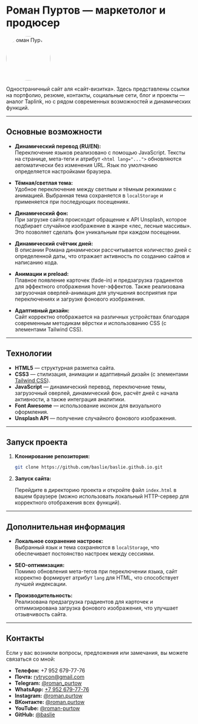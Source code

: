 # Роман Пуртов — маркетолог и продюсер

<img src="https://baslie.github.io/images/roman.jpg" alt="Роман Пуртов" width="120" height="120" style="border-radius: 50%;" />

Одностраничный сайт аля «сайт-визитка». Здесь представлены ссылки на портфолио, резюме, контакты, социальные сети, блог и проекты — аналог Taplink, но с рядом современных возможностей и динамических функций.

---

## Основные возможности

- **Динамический перевод (RU/EN):**  
  Переключение языков реализовано с помощью JavaScript. Тексты на странице, мета-теги и атрибут `<html lang="...">` обновляются автоматически без изменения URL. Язык по умолчанию определяется настройками браузера.

- **Тёмная/светлая тема:**  
  Удобное переключение между светлым и тёмным режимами с анимацией. Выбранная тема сохраняется в `localStorage` и применяется при последующих посещениях.

- **Динамический фон:**  
  При загрузке сайта происходит обращение к API Unsplash, которое подбирает случайное изображение в жанре «лес, лесные массивы». Это позволяет сделать фон уникальным при каждом посещении.

- **Динамический счётчик дней:**  
  В описании Романа динамически рассчитывается количество дней с определенной даты, что отражает активность по созданию сайтов и написанию кода.

- **Анимации и preload:**  
  Плавное появление карточек (fade-in) и предзагрузка градиентов для эффектного отображения hover-эффектов. Также реализована загрузочная оверлей-анимация для улучшения восприятия при переключениях и загрузке фонового изображения.

- **Адаптивный дизайн:**  
  Сайт корректно отображается на различных устройствах благодаря современным методикам вёрстки и использованию CSS (с элементами Tailwind CSS).

---

## Технологии

- **HTML5** — структурная разметка сайта.
- **CSS3** — стилизация, анимации и адаптивный дизайн (с элементами [Tailwind CSS](https://tailwindcss.com/)).
- **JavaScript** — динамический перевод, переключение темы, загрузочный оверлей, динамический фон, расчёт дней с начала активности, а также интеграция аналитики.
- **Font Awesome** — использование иконок для визуального оформления.
- **Unsplash API** — получение случайного фонового изображения.

---

## Запуск проекта

1. **Клонирование репозитория:**

    ```bash
    git clone https://github.com/baslie/baslie.github.io.git
    ```

2. **Запуск сайта:**

    Перейдите в директорию проекта и откройте файл `index.html` в вашем браузере (можно использовать локальный HTTP-сервер для корректного отображения всех функций).

---

## Дополнительная информация

- **Локальное сохранение настроек:**  
  Выбранный язык и тема сохраняются в `localStorage`, что обеспечивает постоянство настроек между сессиями.

- **SEO-оптимизация:**  
  Помимо обновления мета-тегов при переключении языка, сайт корректно формирует атрибут `lang` для HTML, что способствует лучшей индексации.

- **Производительность:**  
  Реализована предзагрузка градиентов для карточек и оптимизирована загрузка фонового изображения, что улучшает отзывчивость сайта.

---

## Контакты

Если у вас возникли вопросы, предложения или замечания, вы можете связаться со мной:

- **Телефон:** +7 952 679-77-76
- **Почта:** [rytrycon@gmail.com](mailto:rytrycon@gmail.com)
- **Telegram:** [@roman_purtow](https://t.me/roman_purtow)
- **WhatsApp:** [+7 952 679-77-76](https://wa.me/79526797776)
- **Instagram:** [@roman.purtow](https://instagram.com/roman.purtow)
- **ВКонтакте:** [@roman.purtow](https://vk.com/roman.purtow)
- **YouTube:** [@roman-purtow](https://www.youtube.com/@roman-purtow)
- **GitHub:** [@baslie](https://github.com/baslie)
